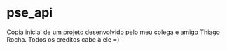 # pse_api


Copia inicial de um projeto desenvolvido pelo meu colega e amigo Thiago Rocha. 
Todos os creditos cabe à ele =)
